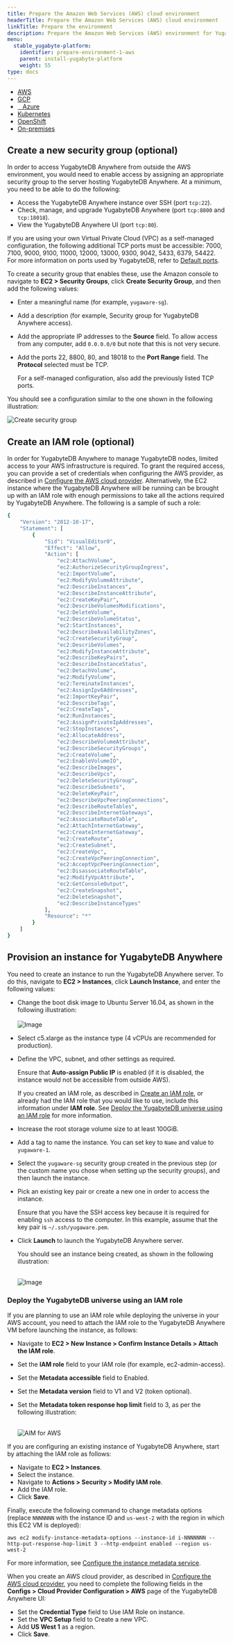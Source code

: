 ```yaml
---
title: Prepare the Amazon Web Services (AWS) cloud environment
headerTitle: Prepare the Amazon Web Services (AWS) cloud environment
linkTitle: Prepare the environment
description: Prepare the Amazon Web Services (AWS) environment for YugabyteDB Anywhere.
menu:
  stable_yugabyte-platform:
    identifier: prepare-environment-1-aws
    parent: install-yugabyte-platform
    weight: 55
type: docs
---
```


<ul class="nav nav-tabs-alt nav-tabs-yb">

  <li>
    <a href="../aws/" class="nav-link active">
      <i class="fa-brands fa-aws" aria-hidden="true"></i>
      AWS
    </a>
  </li>

  <li>
    <a href="../gcp/" class="nav-link">
       <i class="fa-brands fa-google" aria-hidden="true"></i>
      GCP
    </a>
  </li>

  <li>
    <a href="../azure/" class="nav-link">
      <i class="icon-azure" aria-hidden="true"></i>
      &nbsp;&nbsp; Azure
    </a>
  </li>

  <li>
    <a href="../kubernetes/" class="nav-link">
      <i class="fa-solid fa-cubes" aria-hidden="true"></i>
      Kubernetes
    </a>
  </li>

<li>
    <a href="../openshift/" class="nav-link">
      <i class="fa-solid fa-cubes" aria-hidden="true"></i>
      OpenShift
    </a>
 </li>

  <li>
    <a href="../on-premises/" class="nav-link">
      <i class="fa-solid fa-building" aria-hidden="true"></i>
      On-premises
    </a>
  </li>

</ul>

## Create a new security group (optional)

In order to access YugabyteDB Anywhere from outside the AWS environment, you would need to enable access by assigning an appropriate security group to the server hosting YugabyteDB Anywhere. At a minimum, you need to be able to do the following:

- Access the YugabyteDB Anywhere instance over SSH (port `tcp:22`).
- Check, manage, and upgrade YugabyteDB Anywhere (port `tcp:8800` and `tcp:18018`).
- View the YugabyteDB Anywhere UI (port `tcp:80`).

If you are using your own Virtual Private Cloud (VPC) as a self-managed configuration, the following additional TCP ports must be accessible: 7000, 7100, 9000, 9100, 11000, 12000, 13000, 9300, 9042, 5433, 6379, 54422. For more information on ports used by YugabyteDB, refer to [Default ports](../../../../reference/configuration/default-ports).

To create a security group that enables these, use the Amazon console to navigate to **EC2 > Security Groups**, click **Create Security Group**, and then add the following values:

- Enter a meaningful name (for example, `yugaware-sg`).

- Add a description (for example, Security group for YugabyteDB Anywhere access).

- Add the appropriate IP addresses to the **Source** field. To allow access from any computer, add `0.0.0.0/0` but note that this is not very secure.

- Add the ports 22, 8800, 80, and 18018 to the **Port Range** field. The **Protocol** selected must be TCP.

  For a self-managed configuration, also add the previously listed TCP ports.

You should see a configuration similar to the one shown in the following illustration:

![Create security group](/images/ee/aws-setup/yugaware-aws-create-sg.png)

## Create an IAM role (optional)

In order for YugabyteDB Anywhere to manage YugabyteDB nodes, limited access to your AWS infrastructure is required. To grant the required access, you can provide a set of credentials when configuring the AWS provider, as described in [Configure the AWS cloud provider](../../../configure-yugabyte-platform/set-up-cloud-provider/aws/). Alternatively, the EC2 instance where the YugabyteDB Anywhere will be running can be brought up with an IAM role with enough permissions to take all the actions required by YugabyteDB Anywhere. The following is a sample of such a role:

```sh
{
    "Version": "2012-10-17",
    "Statement": [
        {
            "Sid": "VisualEditor0",
            "Effect": "Allow",
            "Action": [
                "ec2:AttachVolume",
                "ec2:AuthorizeSecurityGroupIngress",
                "ec2:ImportVolume",
                "ec2:ModifyVolumeAttribute",
                "ec2:DescribeInstances",
                "ec2:DescribeInstanceAttribute",
                "ec2:CreateKeyPair",
                "ec2:DescribeVolumesModifications",
                "ec2:DeleteVolume",
                "ec2:DescribeVolumeStatus",
                "ec2:StartInstances",
                "ec2:DescribeAvailabilityZones",
                "ec2:CreateSecurityGroup",
                "ec2:DescribeVolumes",
                "ec2:ModifyInstanceAttribute",
                "ec2:DescribeKeyPairs",
                "ec2:DescribeInstanceStatus",
                "ec2:DetachVolume",
                "ec2:ModifyVolume",
                "ec2:TerminateInstances",
                "ec2:AssignIpv6Addresses",
                "ec2:ImportKeyPair",
                "ec2:DescribeTags",
                "ec2:CreateTags",
                "ec2:RunInstances",
                "ec2:AssignPrivateIpAddresses",
                "ec2:StopInstances",
                "ec2:AllocateAddress",
                "ec2:DescribeVolumeAttribute",
                "ec2:DescribeSecurityGroups",
                "ec2:CreateVolume",
                "ec2:EnableVolumeIO",
                "ec2:DescribeImages",
                "ec2:DescribeVpcs",
                "ec2:DeleteSecurityGroup",
                "ec2:DescribeSubnets",
                "ec2:DeleteKeyPair",
                "ec2:DescribeVpcPeeringConnections",
                "ec2:DescribeRouteTables",
                "ec2:DescribeInternetGateways",
                "ec2:AssociateRouteTable",
                "ec2:AttachInternetGateway",
                "ec2:CreateInternetGateway",
                "ec2:CreateRoute",
                "ec2:CreateSubnet",
                "ec2:CreateVpc",
                "ec2:CreateVpcPeeringConnection",
                "ec2:AcceptVpcPeeringConnection",
                "ec2:DisassociateRouteTable",
                "ec2:ModifyVpcAttribute",
                "ec2:GetConsoleOutput",
                "ec2:CreateSnapshot",
                "ec2:DeleteSnapshot",
                "ec2:DescribeInstanceTypes"
            ],
            "Resource": "*"
        }
    ]
}
```

## Provision an instance for YugabyteDB Anywhere

You need to create an instance to run the YugabyteDB Anywhere server. To do this, navigate to **EC2 > Instances**, click **Launch Instance**, and enter the following values:

- Change the boot disk image to Ubuntu Server 16.04, as shown in the following illustration: <br><br>
![Image](/images/ee/aws-setup/yugaware-create-instance-os.png)

- Select c5.xlarge as the instance type (4 vCPUs are recommended for production).

- Define the VPC, subnet, and other settings as required.

  Ensure that **Auto-assign Public IP** is enabled (if it is disabled, the instance would not be accessible from outside AWS).

  If you created an IAM role, as described in [Create an IAM role](#create-an-iam-role-optional), or already had the IAM role that you would like to use, include this information under **IAM role**. See [Deploy the YugabyteDB universe using an IAM role](#deploy-the-yugabytedb-universe-using-an-iam-role) for more information.

- Increase the root storage volume size to at least 100GiB.

- Add a tag to name the instance. You can set key to `Name` and value to `yugaware-1`.

- Select the `yugaware-sg` security group created in the previous step (or the custom name you chose when setting up the security groups), and then launch the instance.

- Pick an existing key pair or create a new one in order to access the instance.

  Ensure that you have the SSH access key because it is required for enabling `ssh` access to the computer. In this example, assume that the key pair is `~/.ssh/yugaware.pem`.

- Click **Launch** to launch the YugabyteDB Anywhere server.

  You should see an instance being created, as shown in the following illustration:<br><br>

  ![Image](/images/ee/aws-setup/yugaware-machine-creation.png)

### Deploy the YugabyteDB universe using an IAM role

If you are planning to use an IAM role while deploying the universe in your AWS account, you need to attach the IAM role to the YugabyteDB Anywhere VM before launching the instance, as follows:

- Navigate to **EC2 > New Instance > Confirm Instance Details > Attach the IAM role**.
- Set the **IAM role** field to your IAM role (for example, ec2-admin-access).
- Set the **Metadata accessible** field to Enabled.
- Set the **Metadata version** field to V1 and V2 (token optional).
- Set the **Metadata token response hop limit** field to 3, as per the following illustration:<br><br>

  ![AIM for AWS](/images/ee/aws-setup/iam-for-aws.png)

If you are configuring an existing instance of YugabyteDB Anywhere, start by attaching the IAM role as follows:

- Navigate to **EC2 > Instances**.
- Select the instance.
- Navigate to **Actions > Security > Modify IAM role**.
- Add the IAM role.
- Click **Save**.

Finally, execute the following command to change metadata options (replace `NNNNNNN` with the instance ID and `us-west-2` with the region in which this EC2 VM is deployed):

```shell
aws ec2 modify-instance-metadata-options --instance-id i-NNNNNNN --http-put-response-hop-limit 3 --http-endpoint enabled --region us-west-2
```

For more information, see [Configure the instance metadata service](https://docs.aws.amazon.com/AWSEC2/latest/UserGuide/configuring-instance-metadata-service.html).

When you create an AWS cloud provider, as described in [Configure the AWS cloud provider](../../../configure-yugabyte-platform/set-up-cloud-provider/aws/), you need to complete the following fields in the **Configs > Cloud Provider Configuration > AWS** page of the YugabyteDB Anywhere UI:

- Set the **Credential Type** field to Use IAM Role on instance.
- Set the **VPC Setup** field to Create a new VPC.
- Add **US West 1** as a region.
- Click **Save**.
